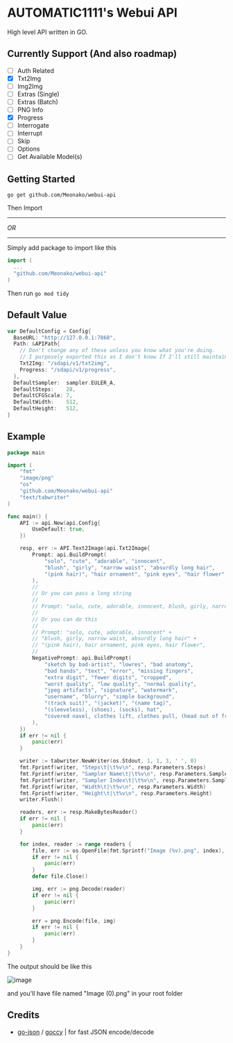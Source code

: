 # AUTOMATIC1111's Webui API

High level API written in GO.

## Currently Support (And also roadmap)

- [ ] Auth Related
- [x] Txt2Img
- [ ] Img2Img
- [ ] Extras (Single)
- [ ] Extras (Batch)
- [ ] PNG Info
- [x] Progress
- [ ] Interrogate
- [ ] Interrupt
- [ ] Skip
- [ ] Options
- [ ] Get Available Model(s)
 
## Getting Started

```
go get github.com/Meonako/webui-api
```
Then Import

---

_OR_

---

Simply add package to import like this
```go
import (
  ...
  "github.com/Meonako/webui-api"
)
```

Then run `go mod tidy`

## Default Value
```go
var DefaultConfig = Config{
  BaseURL: "http://127.0.0.1:7860",
  Path: &APIPath{
    // Don't change any of these unless you know what you're doing. 
    // I purposely exported this as I don't know If I'll still maintain this pkg in the future
    Txt2Img: "/sdapi/v1/txt2img",
	Progress: "/sdapi/v1/progress",
  },
  DefaultSampler:  sampler.EULER_A,
  DefaultSteps:    28,
  DefaultCFGScale: 7,
  DefaultWidth:    512,
  DefaultHeight:   512,
}
```

## Example

```go
package main

import (
	"fmt"
	"image/png"
	"os"
	"github.com/Meonako/webui-api"
	"text/tabwriter"
)

func main() {
	API := api.New(api.Config{
		UseDefault: true,
	})

	resp, err := API.Text2Image(api.Txt2Image{
		Prompt: api.BuildPrompt(
			"solo", "cute", "adorable", "innocent",
			"blush", "girly", "narrow waist", "absurdly long hair",
			"(pink hair)", "hair ornament", "pink eyes", "hair flower",
		),
		//
		// Or you can pass a long string
		//
		// Prompt: "solo, cute, adorable, innocent, blush, girly, narrow waist, absurdly long hair, (pink hair), hair ornament, pink eyes, hair flower",
		//
		// Or you can do this
		//
		// Prompt: "solo, cute, adorable, innocent" +
		// "blush, girly, narrow waist, absurdly long hair" +
		// "(pink hair), hair ornament, pink eyes, hair flower",
		//
		NegativePrompt: api.BuildPrompt(
			"sketch by bad-artist", "lowres", "bad anatomy",
			"bad hands", "text", "error", "missing fingers",
			"extra digit", "fewer digits", "cropped",
			"worst quality", "low quality", "normal quality",
			"jpeg artifacts", "signature", "watermark",
			"username", "blurry", "simple background",
			"(track suit)", "(jacket)", "(name tag)",
			"(sleeveless), (shoes), (socks), hat",
			"covered navel, clothes lift, clothes pull, (head out of frame)",
		),
	})
	if err != nil {
		panic(err)
	}

	writer := tabwriter.NewWriter(os.Stdout, 1, 1, 3, ' ', 0)
	fmt.Fprintf(writer, "Steps\t|\t%v\n", resp.Parameters.Steps)
	fmt.Fprintf(writer, "Sampler Name\t|\t%v\n", resp.Parameters.SamplerName)
	fmt.Fprintf(writer, "Sampler Index\t|\t%v\n", resp.Parameters.SamplerIndex)
	fmt.Fprintf(writer, "Width\t|\t%v\n", resp.Parameters.Width)
	fmt.Fprintf(writer, "Height\t|\t%v\n", resp.Parameters.Height)
	writer.Flush()

	readers, err := resp.MakeBytesReader()
	if err != nil {
		panic(err)
	}

	for index, reader := range readers {
		file, err := os.OpenFile(fmt.Sprintf("Image (%v).png", index), os.O_WRONLY|os.O_CREATE, 0777)
		if err != nil {
			panic(err)
		}
		defer file.Close()

		img, err := png.Decode(reader)
		if err != nil {
			panic(err)
		}

		err = png.Encode(file, img)
		if err != nil {
			panic(err)
		}
	}
}

```

The output should be like this

![image](https://user-images.githubusercontent.com/76484203/207892808-dbe685d6-5933-4cf1-a925-b5dd2797b407.png)

and you'll have file named "Image (0).png" in your root folder

## Credits
- [go-json](https://github.com/goccy/go-json) / [goccy](https://github.com/goccy) | for fast JSON encode/decode
